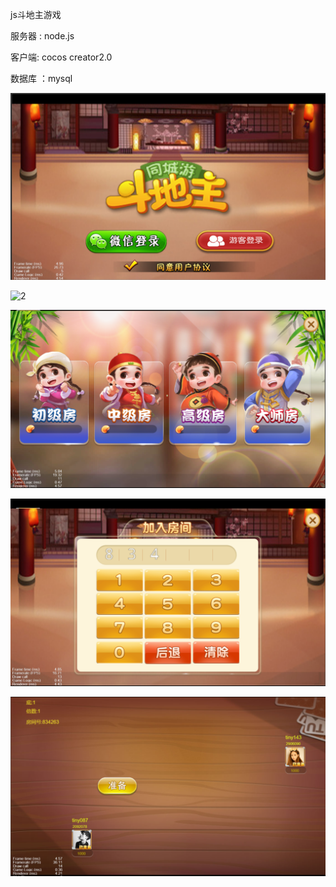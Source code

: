 js斗地主游戏

服务器 : node.js

客户端:   cocos creator2.0

数据库 ：mysql



![1](.\image\1.png)



![2](.\image\2.png)



![3](.\image\3.png)



![4](.\image\4.png)



![5](.\image\5.png)